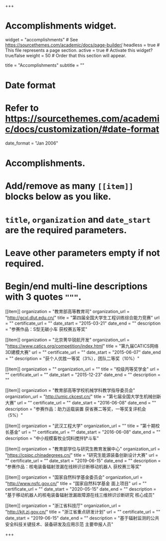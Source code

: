 +++
# Accomplishments widget.
widget = "accomplishments"  # See https://sourcethemes.com/academic/docs/page-builder/
headless = true  # This file represents a page section.
active = true  # Activate this widget? true/false
weight = 50  # Order that this section will appear.

title = "Accomplish&shy;ments"
subtitle = ""

# Date format
#   Refer to https://sourcethemes.com/academic/docs/customization/#date-format
date_format = "Jan 2006"

# Accomplishments.
#   Add/remove as many `[[item]]` blocks below as you like.
#   `title`, `organization` and `date_start` are the required parameters.
#   Leave other parameters empty if not required.
#   Begin/end multi-line descriptions with 3 quotes `"""`.


[[item]]
  organization = "教育部高等教育司"
  organization_url = "http://gcxl.dlut.edu.cn/"
  title = "第四届全国大学生工程训练综合能力竞赛"
  url = ""
  certificate_url = ""
  date_start = "2015-03-21"
  date_end = ""
  description = "参赛作品：S型无碳小车 获校赛五等奖"

[[item]]
  organization = "北京菁华锐航开发"
  organization_url = "https://www.catics.org/competition/index.html"
  title = "第九届CATICS网络3D建模大赛"
  url = ""
  certificate_url = ""
  date_start = "2015-06-07"
  date_end = ""
  description = "获个人优胜一等奖（3%），团队二等奖（10%）"

[[item]]
  organization = ""
  organization_url = ""
  title = "校级丙等奖学金"
  url = ""
  certificate_url = ""
  date_start = "2015-12-23"
  date_end = ""
  description = ""
  
[[item]]
  organization = "教育部高等学校机械学科教学指导委员会"
  organization_url = "http://umic.ckcest.cn/"
  title = "第七届全国大学生机械创新大赛"
  url = ""
  certificate_url = ""
  date_start = "2016-06-08"
  date_end = ""
  description = "参赛作品：助力运载装置 获省赛二等奖，一等奖复评机会（5%）"

[[item]]
  organization = "武汉工程大学"
  organization_url = ""
  title = "第十期校长基金"
  url = ""
  certificate_url = ""
  date_start = "2016-06-08"
  date_end = ""
  description = "中小规模畜牧业饲料搅拌铲斗车"
  
[[item]]
  organization = "教育部学位与研究生教育发展中心"
  organization_url = "https://cpipc.chinadegrees.cn/"
  title = "研究生能源装备创新设计大赛"
  url = ""
  certificate_url = ""
  date_start = "2019-06-15"
  date_end = ""
  description = "参赛作品：核电装备辐射泄漏在线辨识诊断移动机器人 获校赛三等奖"
  
[[item]]
  organization = "国家自然科学基金委员会"
  organization_url = "http://www.nsfc.gov.cn/"
  title = "国家自然科学基金 面上项目"
  url = ""
  certificate_url = ""
  date_start = "2020-05-15"
  date_end = ""
  description = "基于移动机器人的核电装备辐射泄漏故障源在线三维辨识诊断研究 核心成员"
  
[[item]]
  organization = "浙江省科技厅"
  organization_url = "http://kjt.zj.gov.cn/"
  title = "浙江省重点研发计划"
  url = ""
  certificate_url = ""
  date_start = "2019-06-15"
  date_end = ""
  description = "基于辐射监测的公共安全科技关键技术、装备研发及应用示范 主要申报人员"  
  

+++
